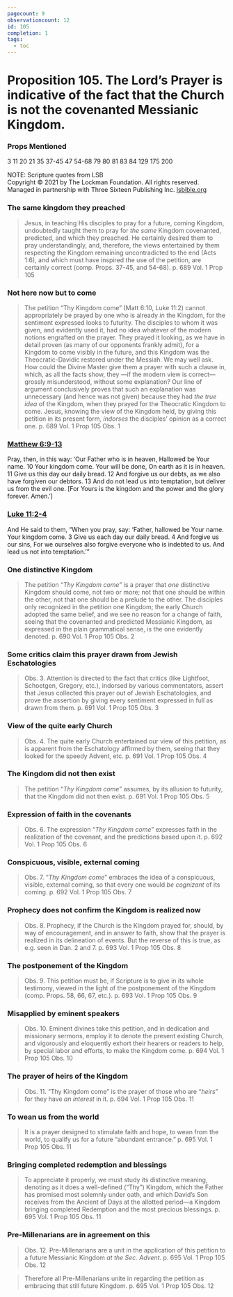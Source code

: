 ```yaml
---
pagecount: 9
observationcount: 12
id: 105
completion: 1
tags:
  - toc
---
```

# Proposition 105. The Lord’s Prayer is indicative of the fact that the Church is not the covenanted Messianic Kingdom.

### Props Mentioned
3 11 20 21 35 37-45 47 54-68 79 80 81 83 84 129 175 200

NOTE: Scripture quotes from LSB  
Copyright © 2021 by The Lockman Foundation. All rights reserved.  
Managed in partnership with Three Sixteen Publishing Inc. [lsbible.org](https://www.lsbible.org/)

### The same kingdom they preached
>Jesus, in teaching His disciples to pray for a future, coming Kingdom, undoubtedly taught them to pray for *the same* Kingdom covenanted, predicted, and which they preached. He certainly desired them to pray understandingly, and, therefore, the views entertained by them respecting the Kingdom remaining uncontradicted to the end (Acts 1:6), and which must have inspired the use of the petition, are certainly correct (comp. Props. 37-45, and 54-68).
>p. 689 Vol. 1 Prop 105 

### Not here now but to come
>The petition “Thy Kingdom come” (Matt 6:10, Luke 11:2) cannot appropriately be prayed by one who is already *in* the Kingdom, for the sentiment expressed looks to futurity. The disciples to whom it was given, and evidently used it, had no idea whatever of the modern notions engrafted on the prayer. They prayed it looking, as we have in detail proven (as many of our opponents frankly admit), for a Kingdom to come visibly in the future, and this Kingdom was the Theocratic-Davidic restored under the Messiah. We may well ask. How could the Divine Master give them a prayer with such a clause in, which, as all the facts show, they —if the modern view is correct—grossly misunderstood, without some explanation? Our line of argument conclusively proves that such an explanation was unnecessary (and hence was not given) because they had *the true idea* of the Kingdom, when they prayed for the Theocratic Kingdom to come. Jesus, knowing the view of the Kingdom held, by giving this petition in its present form, *indorses* the disciples’ opinion as a correct one.
>p. 689 Vol. 1 Prop 105 Obs. 1
### [Matthew 6:9-13](https://read.lsbible.org/?q=matt+6%3A9-13)
Pray, then, in this way:
‘Our Father who is in heaven,
Hallowed be Your name.
10 Your kingdom come.
Your will be done,
On earth as it is in heaven.
11 Give us this day our daily bread.
12 And forgive us our debts, as we also have forgiven our debtors.
13 And do not lead us into temptation, but deliver us from the evil one. 
\[For Yours is the kingdom and the power and the glory forever. Amen.’\]

### [Luke 11:2-4](https://read.lsbible.org/?q=luke+11%3A2-4)
And He said to them, “When you pray, say:
‘Father, hallowed be Your name.
Your kingdom come.
3 Give us each day our daily bread.
4 And forgive us our sins,
For we ourselves also forgive everyone who is indebted to us.
And lead us not into temptation.’”

### One distinctive Kingdom
>The petition “*Thy Kingdom come*” is a prayer that *one* distinctive Kingdom should come, not two or more; not that one should be within the other, not that one should be a prelude to the other. The disciples only recognized in the petition one Kingdom; the early Church adopted the same belief, and we see no reason for a change of faith, seeing that the covenanted and predicted Messianic Kingdom, as expressed in the plain grammatical sense, is the one evidently denoted.
>p. 690 Vol. 1 Prop 105 Obs. 2
### Some critics claim this prayer drawn from Jewish Eschatologies
>Obs. 3. Attention is directed to the fact that critics (like Lightfoot, Schoetgen, Gregory, etc.), indorsed by various commentators, assert that Jesus collected this prayer out of Jewish Eschatologies, and prove the assertion by giving every sentiment expressed in full as drawn from them.
>p. 691 Vol. 1 Prop 105 Obs. 3
### View of the quite early Church
>Obs. 4. The quite early Church entertained our view of this petition, as is apparent from the Eschatology affirmed by them, seeing that they looked for the speedy Advent, etc.
>p. 691 Vol. 1 Prop 105 Obs. 4
### The Kingdom did not then exist
>The petition “*Thy Kingdom come*” assumes, by its allusion to futurity, that the Kingdom did not then exist.
>p. 691 Vol. 1 Prop 105 Obs. 5
### Expression of faith in the covenants
>Obs. 6. The expression “*Thy Kingdom come*” expresses faith in the realization of the covenant, and the predictions based upon it.
>p. 692 Vol. 1 Prop 105 Obs. 6
### Conspicuous, visible, external coming
>Obs. 7. “*Thy Kingdom come*” embraces the idea of a conspicuous, visible, external coming, so that every one would *be cognizant* of its coming.
>p. 692 Vol. 1 Prop 105 Obs. 7
### Prophecy does not confirm the Kingdom is realized now
>Obs. 8. Prophecy, if the Church is the Kingdom prayed for, should, by way of encouragement, and in answer to faith, show that the prayer is realized in its delineation of events. But the reverse of this is true, as e.g. seen in Dan. 2 and 7.
>p. 693 Vol. 1 Prop 105 Obs. 8
### The postponement of the Kingdom
>Obs. 9. This petition must be, if Scripture is to give in its whole testimony, viewed in the light of the postponement of the Kingdom (comp. Props. 58, 66, 67, etc.).
>p. 693 Vol. 1 Prop 105 Obs. 9
### Misapplied by eminent speakers
>Obs. 10. Eminent divines take this petition, and in dedication and missionary sermons, employ it to denote the present existing Church, and vigorously and eloquently exhort their hearers or readers to help, by special labor and efforts, to make the Kingdom come.
>p. 694 Vol. 1 Prop 105 Obs. 10
### The prayer of heirs of the Kingdom
>Obs. 11. “Thy Kingdom come” is the prayer of those who are “*heirs*” for they have *an interest* in it.
>p. 694 Vol. 1 Prop 105 Obs. 11
### To wean us from the world
>It is a prayer designed to stimulate faith and hope, to wean from the world, to qualify us for a future “abundant entrance.”
>p. 695 Vol. 1 Prop 105 Obs. 11
### Bringing completed redemption and blessings
>To appreciate it properly, we must study its distinctive meaning, denoting as it does a well-defined (“Thy”) Kingdom, which the Father has promised most solemnly under oath, and which David’s Son receives from the Ancient of Days at the allotted period—a Kingdom bringing completed Redemption and the most precious blessings.
>p. 695 Vol. 1 Prop 105 Obs. 11
### Pre-Millenarians are in agreement on this
>Obs. 12. Pre-Millenarians are a unit in the application of this petition to a future Messianic Kingdom *at the Sec. Advent*.
>p. 695 Vol. 1 Prop 105 Obs. 12

>Therefore all Pre-Millenarians unite in regarding the petition as embracing that still future Kingdom.
>p. 695 Vol. 1 Prop 105 Obs. 12














